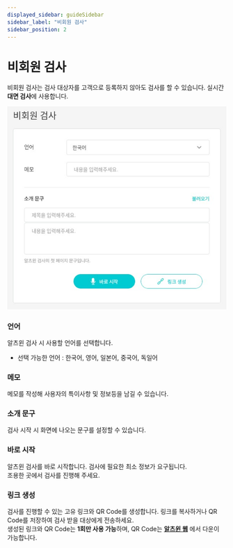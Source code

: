 ```yaml
---
displayed_sidebar: guideSidebar
sidebar_label: "비회원 검사"
sidebar_position: 2
---
```


# 비회원 검사
비회원 검사는 검사 대상자를 고객으로 등록하지 않아도 검사를 할 수 있습니다. 실시간 **대면 검사**에 사용합니다.

![alzwin quest description](/img/alzwin_guest.jpg)  

### 언어 
알츠윈 검사 시 사용할 언어를 선택합니다.  
* 선택 가능한 언어 : 한국어, 영어, 일본어, 중국어, 독일어  

### 메모

메모를 작성해 사용자의 특이사항 및 정보등을 남길 수 있습니다.  

### 소개 문구

검사 시작 시 화면에 나오는 문구를 설정할 수 있습니다.  

### 바로 시작

알츠윈 검사를 바로 시작합니다. 검사에 필요한 최소 정보가 요구됩니다.  
조용한 곳에서 검사를 진행해 주세요.

### 링크 생성

검사를 진행할 수 있는 고유 링크와 QR Code를 생성합니다. 링크를 복사하거나 QR Code를 저장하여 검사 받을 대상에게 전송하세요.  
생성된 링크와 QR Code는 **1회만 사용 가능**하며, QR Code는 **[알츠윈 웹](https://alzwin.com/)** 에서 다운이 가능합니다. 

